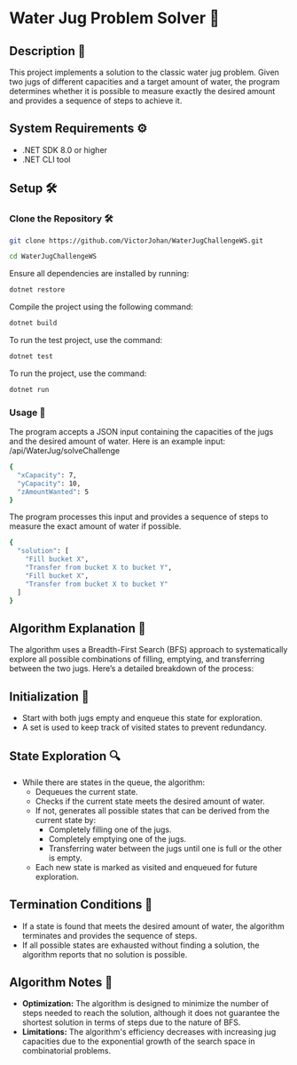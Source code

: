 # Water Jug Problem Solver 🧩

## Description 📝

This project implements a solution to the classic water jug problem. Given two jugs of different capacities and a target amount of water, the program determines whether it is possible to measure exactly the desired amount and provides a sequence of steps to achieve it.

## System Requirements ⚙️

- .NET SDK 8.0 or higher
- .NET CLI tool

## Setup 🛠️

### Clone the Repository 🛠️
```bash
git clone https://github.com/VictorJohan/WaterJugChallengeWS.git

cd WaterJugChallengeWS
```
Ensure all dependencies are installed by running:
```bash
dotnet restore
```
Compile the project using the following command:

```bash
dotnet build
```
To run the test project, use the command:
```bash
dotnet test
```
To run the project, use the command:
```bash
dotnet run
```
### Usage 📖

The program accepts a JSON input containing the capacities of the jugs and the desired amount of water. Here is an example input:
/api/WaterJug/solveChallenge
```bash
{
  "xCapacity": 7,
  "yCapacity": 10,
  "zAmountWanted": 5
}
```
The program processes this input and provides a sequence of steps to measure the exact amount of water if possible.

```bash
{
  "solution": [
    "Fill bucket X",
    "Transfer from bucket X to bucket Y",
    "Fill bucket X",
    "Transfer from bucket X to bucket Y"
  ]
}
```


## Algorithm Explanation 🧠

The algorithm uses a Breadth-First Search (BFS) approach to systematically explore all possible combinations of filling, emptying, and transferring between the two jugs. Here’s a detailed breakdown of the process:

## Initialization 🚀

* Start with both jugs empty and enqueue this state for exploration.
* A set is used to keep track of visited states to prevent redundancy.

## State Exploration 🔍

* While there are states in the queue, the algorithm:
  * Dequeues the current state.
  * Checks if the current state meets the desired amount of water.
  * If not, generates all possible states that can be derived from the current state by:
      * Completely filling one of the jugs.
      * Completely emptying one of the jugs.
      * Transferring water between the jugs until one is full or the other is empty.
  * Each new state is marked as visited and enqueued for future exploration.
  
## Termination Conditions 📜
* If a state is found that meets the desired amount of water, the algorithm terminates and provides the sequence of steps.
* If all possible states are exhausted without finding a solution, the algorithm reports that no solution is possible.
  
## Algorithm Notes 🦿
* <b>Optimization:</b> The algorithm is designed to minimize the number of steps needed to reach the solution, although it does not guarantee the shortest solution in terms of steps due to the nature of BFS.
* <b>Limitations:</b> The algorithm's efficiency decreases with increasing jug capacities due to the exponential growth of the search space in combinatorial problems.
